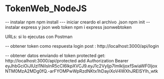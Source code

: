 # TokenWeb_NodeJS
  -- instalar npm
npm install
  --- iniciar creardo el archivo .json
npm init 
  -- instalar express y json web token
npm i express jsonwebtoken 


URLs: si lo ejecutas con Postman

  -- obtener token como respuesta
login post : http://localhost:3000/api/login

  -- obtener datos enviando el token
protected get: http://localhost:3000/api/protected add Authorization Bearer eyJhbGciOiJIUzI1NiIsInR5cCI6IkpXVCJ9.eyJ1c2VyIjp7ImlkIjoxfSwiaWF0IjoxNTM0MzA2MDg0fQ.-arFYOMPwWpRzdNKtx1hDayiXoV4WXhJRElSYlh_wtk
